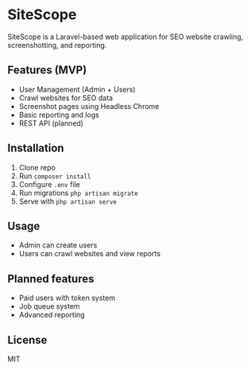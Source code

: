 # SiteScope

SiteScope is a Laravel-based web application for SEO website crawling, screenshotting, and reporting.

## Features (MVP)

- User Management (Admin + Users)
- Crawl websites for SEO data
- Screenshot pages using Headless Chrome
- Basic reporting and logs
- REST API (planned)

## Installation

1. Clone repo
2. Run `composer install`
3. Configure `.env` file
4. Run migrations `php artisan migrate`
5. Serve with `php artisan serve`

## Usage

- Admin can create users
- Users can crawl websites and view reports

## Planned features

- Paid users with token system
- Job queue system
- Advanced reporting

## License

MIT